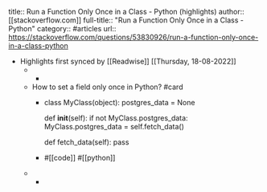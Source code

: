 title:: Run a Function Only Once in a Class - Python (highlights)
author:: [[stackoverflow.com]]
full-title:: "Run a Function Only Once in a Class - Python"
category:: #articles
url:: https://stackoverflow.com/questions/53830926/run-a-function-only-once-in-a-class-python

- Highlights first synced by [[Readwise]] [[Thursday, 18-08-2022]]
	- -
	- How to set a field only once in Python? #card
		- class MyClass(object):
		    postgres_data = None
		  
		    def __init__(self):
		        if not MyClass.postgres_data:
		            MyClass.postgres_data = self.fetch_data()
		  
		    def fetch_data(self):
		        pass
		- #[[code]] #[[python]]
	- -